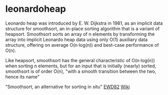 # leonardoheap
Leonardo heap was introduced by E. W. Dijkstra in 1981, as an implicit data structure for smoothsort, 
an in-place sorting algorithm that is a variant of heapsort. Smoothsort sorts an array of n elements by 
transforming the array into implicit Leonardo heap data using only O(1) auxiliary data structure, 
offering on average O(n⋅log(n)) and best-case performance of O(n). 

Like heapsort, smoothsort has the general characteristic of O(n⋅log(n)) when sorting n elements, but 
for an input that is initially (nearly) sorted, smoothsort is of order O(n), "with a smooth transition 
between the two, hence its name"

"Smoothsort, an alternative for sorting in situ"
[EWD82](http://www.cs.utexas.edu/~EWD/transcriptions/EWD07xx/EWD796a.html)
[Wiki](https://en.wikipedia.org/wiki/Smoothsort)
